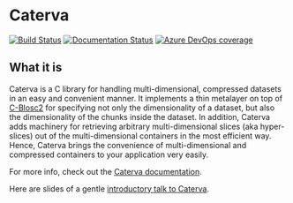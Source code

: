 # Caterva

[![Build Status](https://dev.azure.com/blosc/caterva/_apis/build/status/caterva?branchName=master)](https://dev.azure.com/blosc/caterva/_build/latest?definitionId=3&branchName=master)
[![Documentation Status](https://readthedocs.org/projects/caterva/badge/?version=latest)](https://caterva.readthedocs.io/en/latest/?badge=latest)
[![Azure DevOps coverage](https://img.shields.io/azure-devops/coverage/Blosc/Caterva/3)](https://dev.azure.com/blosc/caterva/_build/latest?definitionId=5&branchName=master)


## What it is

Caterva is a C library for handling multi-dimensional, compressed datasets in an easy and convenient manner. It implements a thin metalayer on top of [C-Blosc2](https://github.com/Blosc/c-blosc2) for specifying not only the dimensionality of a dataset, but also the dimensionality of the chunks inside the dataset. In addition, Caterva adds machinery for retrieving arbitrary multi-dimensional slices (aka hyper-slices) out of the multi-dimensional containers in the most efficient way. Hence, Caterva brings the convenience of multi-dimensional and compressed containers to your application very easily.

For more info, check out the [Caterva documentation](https://caterva.readthedocs.io).
  
Here are slides of a gentle [introductory talk to Caterva](http://blosc.org/docs/Caterva-HDF5-Workshop.pdf).
